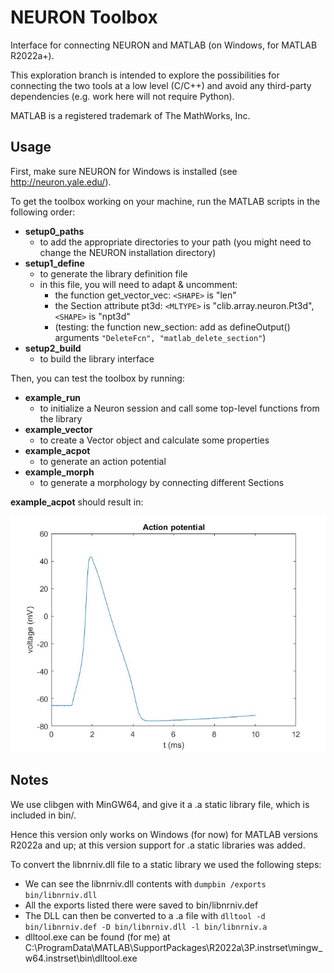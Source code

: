# NEURON Toolbox

Interface for connecting NEURON and MATLAB (on Windows, for MATLAB R2022a+).

This exploration branch is intended to explore the possibilities for 
connecting the two tools at a low level (C/C++) and avoid any third-party 
dependencies (e.g. work here will not require Python).

MATLAB is a registered trademark of The MathWorks, Inc. 

## Usage

First, make sure NEURON for Windows is installed (see http://neuron.yale.edu/).

To get the toolbox working on your machine, run the MATLAB scripts in the following order:
- **setup0_paths** 
    - to add the appropriate directories to your path (you might need to
      change the NEURON installation directory)
- **setup1_define**
    - to generate the library definition file
    - in this file, you will need to adapt & uncomment:
        - the function get_vector_vec: `<SHAPE>` is "len"
        - the Section attribute pt3d: `<MLTYPE>` is "clib.array.neuron.Pt3d", `<SHAPE>` is "npt3d"
        - (testing: the function new_section: add as defineOutput() arguments `"DeleteFcn", "matlab_delete_section"`)
- **setup2_build**
    - to build the library interface

Then, you can test the toolbox by running:
- **example_run** 
    - to initialize a Neuron session and call some top-level functions from the library
- **example_vector** 
    - to create a Vector object and calculate some properties
- **example_acpot** 
    - to generate an action potential
- **example_morph** 
    - to generate a morphology by connecting different Sections

**example_acpot** should result in:

![Action potential](doc/acpot.jpg)

## Notes

We use clibgen with MinGW64, and give it a .a static library file, 
which is included in bin/.

Hence this version only works on Windows (for now) for MATLAB versions 
R2022a and up; at this version support for .a static libraries was added. 

To convert the libnrniv.dll file to a static library we used the following
steps:
- We can see the libnrniv.dll contents with `dumpbin /exports bin/libnrniv.dll`
- All the exports listed there were saved to bin/libnrniv.def
- The DLL can then be converted to a .a file with `dlltool -d bin/libnrniv.def -D bin/libnrniv.dll -l bin/libnrniv.a`
- dlltool.exe can be found (for me) at C:\ProgramData\MATLAB\SupportPackages\R2022a\3P.instrset\mingw_w64.instrset\bin\dlltool.exe

